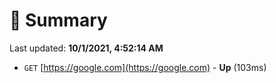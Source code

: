 # 📖 Summary
Last updated: **10/1/2021, 4:52:14 AM**

- `GET` [https://google.com](https://google.com) - **Up** (103ms)
